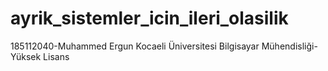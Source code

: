 # ayrik_sistemler_icin_ileri_olasilik
185112040-Muhammed Ergun
Kocaeli Üniversitesi
Bilgisayar Mühendisliği-Yüksek Lisans
